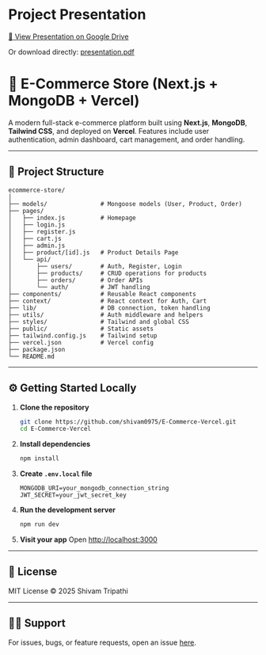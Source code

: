 # Project Presentation

[📄 View Presentation on Google Drive]([https://drive.google.com/your-shared-link](https://drive.google.com/file/d/1Bmv09PpOXGQbL_cgZMPwtah8phLh5X4J/view?usp=share_link))

Or download directly: [presentation.pdf](E-Commerce.pdf)




# 🛒 E-Commerce Store (Next.js + MongoDB + Vercel)

A modern full-stack e-commerce platform built using **Next.js**, **MongoDB**, **Tailwind CSS**, and deployed on **Vercel**. Features include user authentication, admin dashboard, cart management, and order handling.

---

## 📁 Project Structure

```
ecommerce-store/
│
├── models/               # Mongoose models (User, Product, Order)
├── pages/
│   ├── index.js          # Homepage
│   ├── login.js
│   ├── register.js
│   ├── cart.js
│   ├── admin.js
│   ├── product/[id].js   # Product Details Page
│   └── api/
│       ├── users/        # Auth, Register, Login
│       ├── products/     # CRUD operations for products
│       ├── orders/       # Order APIs
│       └── auth/         # JWT handling
├── components/           # Reusable React components
├── context/              # React context for Auth, Cart
├── lib/                  # DB connection, token handling
├── utils/                # Auth middleware and helpers
├── styles/               # Tailwind and global CSS
├── public/               # Static assets
├── tailwind.config.js    # Tailwind setup
├── vercel.json           # Vercel config
├── package.json
└── README.md
```

---

## ⚙️ Getting Started Locally

1. **Clone the repository**
   ```bash
   git clone https://github.com/shivam0975/E-Commerce-Vercel.git
   cd E-Commerce-Vercel
   ```

2. **Install dependencies**
   ```bash
   npm install
   ```

3. **Create `.env.local` file**
   ```env
   MONGODB_URI=your_mongodb_connection_string
   JWT_SECRET=your_jwt_secret_key
   ```

4. **Run the development server**
   ```bash
   npm run dev
   ```

5. **Visit your app**
   Open [http://localhost:3000](http://localhost:3000)

---

## 📜 License

MIT License © 2025 Shivam Tripathi

---

## 🙋‍♂️ Support

For issues, bugs, or feature requests, open an issue [here](https://github.com/shivam0975/E-Commerce-Vercel/issues).
